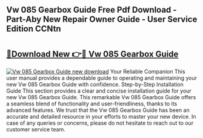 ## Vw 085 Gearbox Guide Free Pdf Download - Part-Aby New Repair Owner Guide - User Service Edition CCNtn

# <h2><a href="http://bc53069.oget.top/?id=Vw+085+Gearbox+Guide">🔗Download New 👉🔴 Vw 085 Gearbox Guide</a></h2>

[![Vw 085 Gearbox Guide new download](https://i.imgur.com/5g1atiW.png)](http://bc53069.oget.top/?id=Vw+085+Gearbox+Guide)
Your Reliable Companion This user manual provides a dependable guide to operating and maintaining your new Vw 085 Gearbox Guide with confidence. Step-by-Step Installation Guide This section provides a clear and concise installation guide for your new Vw 085 Gearbox Guide. This remarkable Vw 085 Gearbox Guide offers a seamless blend of functionality and user-friendliness, thanks to its advanced features. We trust that the Vw 085 Gearbox Guide has been an accurate and detailed resource in your efforts to master your new device. In case of any queries or concerns, please do not hesitate to reach out to our customer service team.
